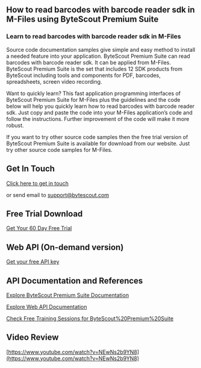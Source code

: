 ## How to read barcodes with barcode reader sdk in M-Files using ByteScout Premium Suite

### Learn to read barcodes with barcode reader sdk in M-Files

Source code documentation samples give simple and easy method to install a needed feature into your application. ByteScout Premium Suite can read barcodes with barcode reader sdk. It can be applied from M-Files. ByteScout Premium Suite is the set that includes 12 SDK products from ByteScout including tools and components for PDF, barcodes, spreadsheets, screen video recording.

Want to quickly learn? This fast application programming interfaces of ByteScout Premium Suite for M-Files plus the guidelines and the code below will help you quickly learn how to read barcodes with barcode reader sdk. Just copy and paste the code into your M-Files application’s code and follow the instructions. Further improvement of the code will make it more robust.

If you want to try other source code samples then the free trial version of ByteScout Premium Suite is available for download from our website. Just try other source code samples for M-Files.

## Get In Touch

[Click here to get in touch](https://bytescout.zendesk.com/hc/en-us/requests/new?subject=ByteScout%20Premium%20Suite%20Question)

or send email to [support@bytescout.com](mailto:support@bytescout.com?subject=ByteScout%20Premium%20Suite%20Question) 

## Free Trial Download

[Get Your 60 Day Free Trial](https://bytescout.com/download/web-installer?utm_source=github-readme)

## Web API (On-demand version)

[Get your free API key](https://pdf.co/documentation/api?utm_source=github-readme)

## API Documentation and References

[Explore ByteScout Premium Suite Documentation](https://bytescout.com/documentation/index.html?utm_source=github-readme)

[Explore Web API Documentation](https://pdf.co/documentation/api?utm_source=github-readme)

[Check Free Training Sessions for ByteScout%20Premium%20Suite](https://academy.bytescout.com/)

## Video Review

[https://www.youtube.com/watch?v=NEwNs2b9YN8](https://www.youtube.com/watch?v=NEwNs2b9YN8)
